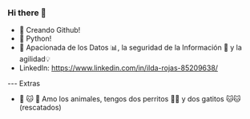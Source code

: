 ### Hi there 👋

- 🌱 Creando Github!
- 🐍 Python!
- 🚀 Apacionada de los Datos 📊, la seguridad de la Información 🔐 y la agilidad💡
- LinkedIn: https://www.linkedin.com/in/ilda-rojas-85209638/

--- Extras
- 🐶 🐱 🐤  Amo los animales, tengos dos perritos 🐶🐶 y dos gatitos 🐱🐱 (rescatados) 

  

<!--
**ildacec/ildacec** is a ✨ _special_ ✨ repository because its `README.md` (this file) appears on your GitHub profile.

Here are some ideas to get you started:

- 🔭 I’m currently working on ...
- 🌱 I’m currently learning ...
- 👯 I’m looking to collaborate on ...
- 🤔 I’m looking for help with ...
- 💬 Ask me about ...
- 📫 How to reach me: ...
- 😄 Pronouns: ...
- ⚡ Fun fact: ...
-->
